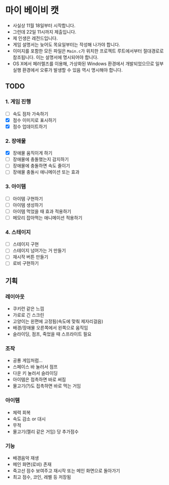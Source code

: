 # 마이 베이비 캣
- 사실상 11월 18일부터 시작합니다.
- 그런데 22일 11시까지 제출입니다.
- 제 인생은 레전드입니다.
- 게임 설명서는 늦어도 목요일부터는 작성해 나가야 합니다.
- 이미지를 포함한 모든 파일은 `Main.c`가 위치한 프로젝트 루트에서부터 절대경로로 참조됩니다. 이는 설명서에 명시되어야 합니다.
- OS X에서 페러렐즈를 이용해, 가상화된 Windows 환경에서 개발되었으므로 일부 실행 환경에서 오류가 발생할 수 있음 역시 명시해야 합니다.

## TODO

### 1. 게임 진행

- [ ] 속도 점차 가속하기
- [x] 점수 이미지로 표시하기
- [x] 점수 업데이트하기

### 2. 장애물

- [x] 장애물 움직이게 하기
- [ ] 장애물에 충돌했는지 감지하기
- [ ] 장애물에 충돌하면 속도 줄이기
- [ ] 장애물 충돌시 애니메이션 또는 효과

### 3. 아이템

- [ ] 아이템 구현하기
- [ ] 아이템 생성하기
- [ ] 아이템 먹었을 때 효과 적용하기
- [ ] 메모리 잡아먹는 애니메이션 적용하기

### 4. 스테이지

- [ ] 스테이지 구현
- [ ] 스테이지 넘어가는 거 만들기
- [ ] 재시작 버튼 만들기
- [ ] 로비 구현하기

## 기획

### 레이아웃
- 쿠키런 같은 느낌
- 가로로 긴 스크린
- 고양이는 왼편에 고정됨(속도에 맞춰 제자리걸음)
- 배경/장애물 오른쪽에서 왼쪽으로 움직임
- 슬라이딩, 점프, 죽었을 때 스프라이트 필요

### 조작
- 공룡 게임처럼...
- 스페이스 바 눌러서 점프
- 다운 키 눌러서 슬라이딩
- 아이템은 접촉하면 바로 써짐
- 물고기(?)도 접촉하면 바로 먹는 거임

### 아이템
- 체력 회복
- 속도 감소 or 대시
- 무적
- 물고기(젤리 같은 거임) 당 추가점수

### 기능
- 배경음악 재생
- 메인 화면(로비) 존재
- 죽고선 점수 보여주고 재시작 또는 메인 화면으로 돌아가기
- 최고 점수, 코인, 레벨 등 저장됨
